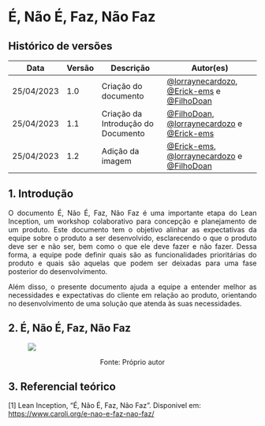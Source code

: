 # É, Não É, Faz, Não Faz

## Histórico de versões

| Data       | Versão | Descrição                          | Autor(es)                                                                                                                                       |
| ---------- | ------ | ---------------------------------- | ----------------------------------------------------------------------------------------------------------------------------------------------- |
| 25/04/2023 | 1.0    | Criação do documento               | [@lorraynecardozo](https://github.com/lorraynecardozo), [@Erick-ems](https://github.com/Erick-ems) e [@FilhoDoan](https://github.com/FilhoDoan) |
| 25/04/2023 | 1.1    | Criação da Introdução do Documento | [@FilhoDoan](https://github.com/FilhoDoan), [@lorraynecardozo](https://github.com/lorraynecardozo) e [@Erick-ems](https://github.com/Erick-ems) |
| 25/04/2023 | 1.2    | Adição da imagem                   | [@Erick-ems](https://github.com/Erick-ems), [@lorraynecardozo](https://github.com/lorraynecardozo) e [@FilhoDoan](https://github.com/FilhoDoan) |

## 1. Introdução

<p align="justify"> 
  O documento É, Não É, Faz, Não Faz é uma importante etapa do Lean Inception, um workshop colaborativo para concepção e planejamento de um produto. Este documento tem o objetivo alinhar as expectativas da equipe sobre o produto a ser desenvolvido, esclarecendo o que o produto deve ser e não ser, bem como o que ele deve fazer e não fazer. Dessa forma, a equipe pode definir quais são as funcionalidades prioritárias do produto e quais são aquelas que podem ser deixadas para uma fase posterior do desenvolvimento.

</p>

<p align="justify">
Além disso, o presente documento ajuda a equipe a entender melhor as necessidades e expectativas do cliente em relação ao produto, orientando no desenvolvimento de uma solução que atenda às suas necessidades. 
</p>

## 2. É, Não É, Faz, Não Faz

<figure>

![](/home/erick/Documentos/doc_unb/MDS/LI_-_AMIS_2023-04-21_16-13-19.png)

  <figcaption style="text-align: center !important">
    Fonte: Próprio autor
  </figcaption>
</figure>

## 3. Referencial teórico

[1] Lean Inception, “É, Não É, Faz, Não Faz”. Disponivel em: https://www.caroli.org/e-nao-e-faz-nao-faz/
